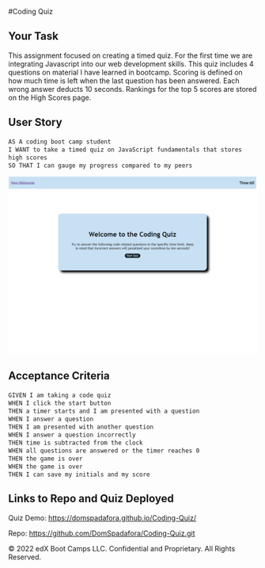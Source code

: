 #Coding Quiz

## Your Task

This assignment focused on creating a timed quiz. For the first time we are integrating Javascript into our web development skills. This quiz includes 4 questions on material I have learned in bootcamp. Scoring is defined on how much time is left when the last question has been answered. Each wrong answer deducts 10 seconds. Rankings for the top 5 scores are stored on the High Scores page. 

## User Story

```
AS A coding boot camp student
I WANT to take a timed quiz on JavaScript fundamentals that stores high scores
SO THAT I can gauge my progress compared to my peers
```
![Final Product](./assets/images/picture.PNG)

## Acceptance Criteria

```
GIVEN I am taking a code quiz
WHEN I click the start button
THEN a timer starts and I am presented with a question
WHEN I answer a question
THEN I am presented with another question
WHEN I answer a question incorrectly
THEN time is subtracted from the clock
WHEN all questions are answered or the timer reaches 0
THEN the game is over
WHEN the game is over
THEN I can save my initials and my score
```

## Links to Repo and Quiz Deployed

Quiz Demo: https://domspadafora.github.io/Coding-Quiz/

Repo: https://github.com/DomSpadafora/Coding-Quiz.git


© 2022 edX Boot Camps LLC. Confidential and Proprietary. All Rights Reserved.